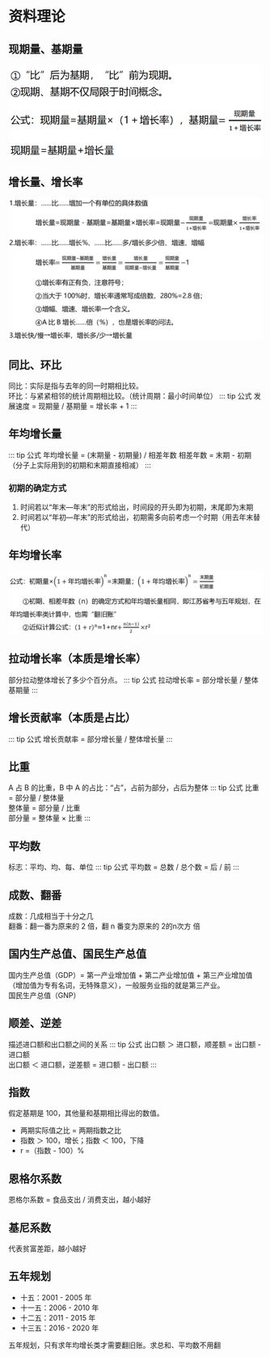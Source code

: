 # 资料理论

## 现期量、基期量
![现期量与基期量](./img/现期量与基期量.png)

## 增长量、增长率
![增长量与增长率](./img/增长量与增长率.png)

## 同比、环比
同比：实际是指与去年的同一时期相比较。  
环比：与紧紧相邻的统计周期相比较。（统计周期：最小时间单位）
::: tip 公式
发展速度 = 现期量 / 基期量 = 增长率 + 1
:::

## 年均增长量
::: tip 公式
年均增长量 = (末期量 - 初期量) / 相差年数
相差年数 = 末期 - 初期（分子上实际用到的初期和末期直接相减）
:::
### 初期的确定方式
1. 时间若以“年末—年末”的形式给出，时间段的开头即为初期，末尾即为末期
2. 时间若以“年初—年末”的形式给出，初期需多向前考虑一个时期（用去年末替代）

## 年均增长率
![年均增长率](./img/年均增长率.png)

## 拉动增长率（本质是增长率）
部分拉动整体增长了多少个百分点。
::: tip 公式
拉动增长率 = 部分增长量 / 整体基期量
:::

## 增长贡献率（本质是占比）
::: tip 公式
增长贡献率 = 部分增长量 / 整体增长量
:::

## 比重
A 占 B 的比重，B 中 A 的占比：“占”，占前为部分，占后为整体
::: tip 公式
比重 = 部分量 / 整体量  
整体量 = 部分量 / 比重  
部分量 = 整体量 × 比重
:::

## 平均数
标志：平均、均、每、单位
::: tip 公式
平均数 = 总数 / 总个数 = 后 / 前
:::

## 成数、翻番
成数：几成相当于十分之几  
翻番：翻一番为原来的 2 倍，翻 n 番变为原来的 2的n次方 倍

## 国内生产总值、国民生产总值
国内生产总值（GDP）= 第一产业增加值 + 第二产业增加值 + 第三产业增加值（增加值为专有名词，无特殊意义），一般服务业指的就是第三产业。  
国民生产总值（GNP）

## 顺差、逆差
描述进口额和出口额之间的关系
::: tip 公式
出口额 ＞ 进口额，顺差额 = 出口额 - 进口额  
出口额 ＜ 进口额，逆差额 = 进口额 - 出口额
:::

## 指数
假定基期是 100，其他量和基期相比得出的数值。
- 两期实际值之比 = 两期指数之比
- 指数 ＞ 100，增长；指数 ＜ 100，下降
- r =（指数 - 100）%

## 恩格尔系数
恩格尔系数 = 食品支出 / 消费支出，越小越好

## 基尼系数
代表贫富差距，越小越好

## 五年规划
- 十五：2001 - 2005 年
- 十一五：2006 - 2010 年
- 十二五：2011 - 2015 年
- 十三五：2016 - 2020 年

五年规划，只有求年均增长类才需要翻旧账。求总和、平均数不用翻
